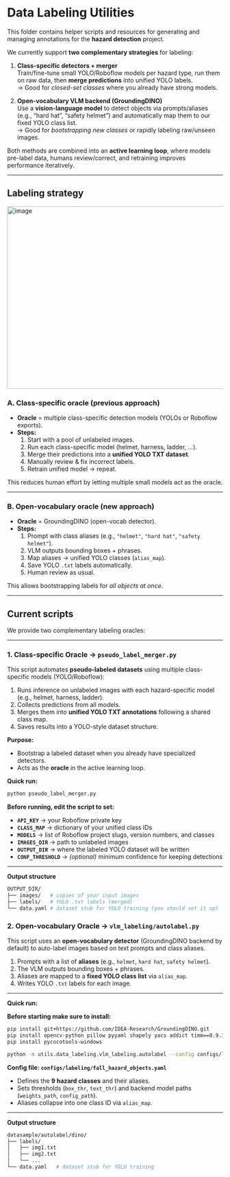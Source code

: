 # Data Labeling Utilities

This folder contains helper scripts and resources for generating and managing annotations for the **hazard detection** project.  

We currently support **two complementary strategies** for labeling:

1. **Class-specific detectors + merger**  
   Train/fine-tune small YOLO/Roboflow models per hazard type, run them on raw data, then **merge predictions** into unified YOLO labels.  
   → Good for *closed-set classes* where you already have strong models.

2. **Open-vocabulary VLM backend (GroundingDINO)**  
   Use a **vision-language model** to detect objects via prompts/aliases (e.g., “hard hat”, “safety helmet”) and automatically map them to our fixed YOLO class list.  
   → Good for *bootstrapping new classes* or rapidly labeling raw/unseen images.

Both methods are combined into an **active learning loop**, where models pre-label data, humans review/correct, and retraining improves performance iteratively.

---

## Labeling strategy

<img width="578" height="425" alt="image" src="https://github.com/user-attachments/assets/3b4d5c5c-bd69-415c-bbdb-32fc0d47b22c" />

### A. Class-specific oracle (previous approach)
- **Oracle** = multiple class-specific detection models (YOLOs or Roboflow exports).
- **Steps:**
  1. Start with a pool of unlabeled images.
  2. Run each class-specific model (helmet, harness, ladder, …).
  3. Merge their predictions into a **unified YOLO TXT dataset**.
  4. Manually review & fix incorrect labels.
  5. Retrain unified model → repeat.

This reduces human effort by letting multiple small models act as the oracle.

---

### B. Open-vocabulary oracle (new approach)
- **Oracle** = GroundingDINO (open-vocab detector).
- **Steps:**
  1. Prompt with class aliases (e.g., `"helmet"`, `"hard hat"`, `"safety helmet"`).
  2. VLM outputs bounding boxes + phrases.
  3. Map aliases → unified YOLO classes (`alias_map`).
  4. Save YOLO `.txt` labels automatically.
  5. Human review as usual.

This allows bootstrapping labels for *all objects at once*.

---

## Current scripts

We provide two complementary labeling oracles:

---

### 1. Class-specific Oracle → `pseudo_label_merger.py`

This script automates **pseudo-labeled datasets** using multiple class-specific models (YOLO/Roboflow):

1. Runs inference on unlabeled images with each hazard-specific model (e.g., helmet, harness, ladder).  
2. Collects predictions from all models.  
3. Merges them into **unified YOLO TXT annotations** following a shared class map.  
4. Saves results into a YOLO-style dataset structure.

**Purpose:**  
- Bootstrap a labeled dataset when you already have specialized detectors.  
- Acts as the **oracle** in the active learning loop.

**Quick run:**
```bash
python pseudo_label_merger.py
```
**Before running, edit the script to set:**

- **`API_KEY`** → your Roboflow private key  
- **`CLASS_MAP`** → dictionary of your unified class IDs  
- **`MODELS`** → list of Roboflow project slugs, version numbers, and classes  
- **`IMAGES_DIR`** → path to unlabeled images  
- **`OUTPUT_DIR`** → where the labeled YOLO dataset will be written  
- **`CONF_THRESHOLD`** → *(optional)* minimum confidence for keeping detections  
---

**Output structure**

```bash
OUTPUT_DIR/
├── images/   # copies of your input images
├── labels/   # YOLO .txt labels (merged)
└── data.yaml # dataset stub for YOLO training (you should set it up)
```
### 2. Open-vocabulary Oracle → `vlm_labeling/autolabel.py`

This script uses an **open-vocabulary detector** (GroundingDINO backend by default) to auto-label images based on text prompts and class aliases.

1. Prompts with a list of **aliases** (e.g., `helmet`, `hard hat`, `safety helmet`).  
2. The VLM outputs bounding boxes + phrases.  
3. Aliases are mapped to a **fixed YOLO class list** via `alias_map`.  
4. Writes YOLO `.txt` labels for each image.  

---

**Quick run:**

**Before starting make sure to install:**
```bash
pip install git+https://github.com/IDEA-Research/GroundingDINO.git
pip install opencv-python pillow pyyaml shapely yacs addict timm==0.9.12 transformers==4.40.0 scikit-image matplotlib
pip install pycocotools-windows
```

```bash
python -m utils.data_labeling.vlm_labeling.autolabel --config configs/labeling/fall_hazard_objects.yaml --source utils/data_labeling/data_sample/raw_images --out utils/data_labeling/data_sample/dino_labels --save

```
**Config file: `configs/labeling/fall_hazard_objects.yaml`**

- Defines the **9 hazard classes** and their aliases.  
- Sets thresholds (`box_thr`, `text_thr`) and backend model paths (`weights_path`, `config_path`).  
- Aliases collapse into one class ID via `alias_map`.  

---

**Output structure**

```bash
datasample/autolabel/dino/
├── labels/
│   ├── img1.txt
│   ├── img2.txt
│   └── ...
└── data.yaml   # dataset stub for YOLO training
```

















